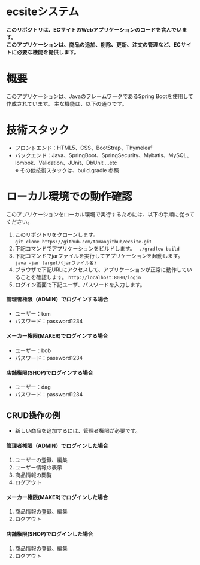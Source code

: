 # ecsiteシステム


#### このリポジトリは、ECサイトのWebアプリケーションのコードを含んでいます。<br>このアプリケーションは、商品の追加、削除、更新、注文の管理など、ECサイトに必要な機能を提供します。

# 概要
このアプリケーションは、JavaのフレームワークであるSpring Bootを使用して作成されています。
主な機能は、以下の通りです。



# 技術スタック
- フロントエンド：HTML5、CSS、BootStrap、Thymeleaf
- バックエンド：Java、SpringBoot、SpringSecurity、Mybatis、MySQL、lombok、Validation、JUnit、DbUnit ...etc<br>
※ その他技術スタックは、build.gradle 参照

# ローカル環境での動作確認
このアプリケーションをローカル環境で実行するためには、以下の手順に従ってください。
1. このリポジトリをクローンします。<br>
``` git clone https://github.com/tamaogithub/ecsite.git ```
2. 下記コマンドでアプリケーションをビルドします。 
``` ./gradlew build```
3. 下記コマンドでjarファイルを実行してアプリケーションを起動します。
``` java -jar target/{jarファイル名}```
4. ブラウザで下記URLにアクセスして、アプリケーションが正常に動作していることを確認します。
``` http://localhost:8080/login ```
5. ログイン画面で下記ユーザ、パスワードを入力します。
#### 管理者権限（ADMIN）でログインする場合
- ユーザー：tom
- パスワード：password1234
#### メーカー権限(MAKER)でログインする場合
- ユーザー：bob
- パスワード：password1234
#### 店舗権限(SHOP)でログインする場合
- ユーザー：dag
- パスワード：password1234


## CRUD操作の例
- 新しい商品を追加するには、管理者権限が必要です。

#### 管理者権限（ADMIN）でログインした場合
1. ユーザーの登録、編集
2. ユーザー情報の表示
3. 商品情報の閲覧
4. ログアウト

#### メーカー権限(MAKER)でログインした場合
1. 商品情報の登録、編集
2. ログアウト

#### 店舗権限(SHOP)でログインした場合
1. 商品情報の登録、編集
2. ログアウト

###
